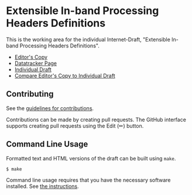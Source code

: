 # Extensible In-band Processing Headers Definitions

This is the working area for the individual Internet-Draft, "Extensible In-band Processing Headers Definitions".

* [Editor's Copy](https://eip-home.github.io/eip-headers/#go.draft-eip-headers-definitions.html)
* [Datatracker Page](https://datatracker.ietf.org/doc/draft-eip-headers-definitions)
* [Individual Draft](https://datatracker.ietf.org/doc/html/draft-eip-headers-definitions)
* [Compare Editor's Copy to Individual Draft](https://eip-home.github.io/eip-headers/#go.draft-eip-headers-definitions.diff)


## Contributing

See the
[guidelines for contributions](https://github.com/eip-home/eip-headers/blob/main/CONTRIBUTING.md).

Contributions can be made by creating pull requests.
The GitHub interface supports creating pull requests using the Edit (✏) button.


## Command Line Usage

Formatted text and HTML versions of the draft can be built using `make`.

```sh
$ make
```

Command line usage requires that you have the necessary software installed.  See
[the instructions](https://github.com/martinthomson/i-d-template/blob/main/doc/SETUP.md).

